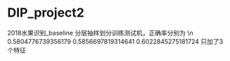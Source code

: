 # DIP_project2
2018水果识别_baseline
分层抽样划分训练测试机，正确率分别为 \n
0.5804776739356179
0.5856697819314641
0.6022845275181724
只加了3个特征
